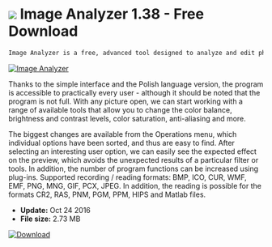 # ![](https://cdn.softexe.net/static/icon/c/image-analyzer-11316.png) Image Analyzer 1.38 - Free Download

```sh
Image Analyzer is a free, advanced tool designed to analyze and edit photos stored on your computer.
```
[![Image Analyzer](https://gallery.dpcdn.pl/imgc/Tools/62029/g_-_420x350_1.5_-_x20150923114006_0.png)](https://softexe.net/win/multimedia/other/image-analyzer:ppcpf.html)

Thanks to the simple interface and the Polish language version, the program is accessible to practically every user - although it should be noted that the program is not full. With any picture open, we can start working with a range of available tools that allow you to change the color balance, brightness and contrast levels, color saturation, anti-aliasing and more.
 
 The biggest changes are available from the Operations menu, which individual options have been sorted, and thus are easy to find. After selecting an interesting user option, we can easily see the expected effect on the preview, which avoids the unexpected results of a particular filter or tools. In addition, the number of program functions can be increased using plug-ins. Supported recording / reading formats: BMP, ICO, CUR, WMF, EMF, PNG, MNG, GIF, PCX, JPEG. In addition, the reading is possible for the formats CR2, RAS, PNM, PGM, PPM, HIPS and Matlab files.


- **Update:** Oct 24 2016
- **File size:** 2.73 MB

[![Download](https://cdn.softexe.net/static/img/download.png)](https://softexe.net/win/multimedia/other/image-analyzer:ppcpf.html)

